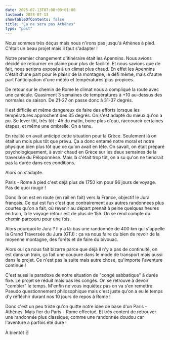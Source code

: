 ```yaml
---
date: 2025-07-13T07:00:00+01:00
lastmod: 2025-07-13
showTableOfContents: false
title: "Ça ne sera pas Athènes"
type: "post"
--- 
```


Nous sommes très déçus mais nous n'irons pas jusqu'à Athènes à pied. C'était un beau projet mais il faut s'adapter !

Notre premier changement d'itinéraire était les Apennins. Nous avions décidé de retourner en plaine pour plus de facilité. Et nous savions que de fait, nous serions exposés à un climat plus chaud. En effet les Apennins c'était d'une part pour le plaisir de la montagne, le défi même, mais d'autre part l'anticipation d'une météo et températures plus propices. 

De retour sur le chemin de Rome le climat nous a compliqué la route avec une canicule. Quasiment 3 semaines de températures à +10 au-dessus des normales de saison. De 21-27 on passe donc à 31-37 degrés. 

Il est difficile et même dangereux de faire des efforts lorsque les températures approchent des 35 degrés. On s'est adapté du mieux qu'on a pu. Se lever tôt, très tôt : 4h du matin, boire plus d'eau, raccourcir certaines étapes, et même une ombrelle. On a tenu. 

En réalité on avait anticipé cette situation pour la Grèce. Seulement là on était un mois plus tôt que prévu. Ça a donc entamé notre moral et notre physique bien plus tôt que ce qu'on avait en tête. On savait, on était préparé psychologiquement, à avoir chaud en Grèce sur les deux semaines de la traversée du Péloponnèse. Mais là c'était trop tôt, on a su qu'on ne tiendrait pas la durée dans ces conditions. 

Alors on s'adapte. 

Paris - Rome à pied c'est déjà plus de 1750 km pour 96 jours de voyage. Pas de quoi rougir !

Donc là on est en route (en rail en fait) vers la France, objectif le Jura français. Ce qui est fun c'est que contrairement aux autres randonnées plus courtes qu'on a fait, où revenir au départ prenait à peine quelques heures en train, là le voyage retour est de plus de 15h. On se rend compte du chemin parcouru pour une fois. 

Alors pourquoi le Jura ? Il y a là-bas une randonnée de 400 km qui s'appelle la Grand Traversée du Jura (GTJ) : ça va nous faire du bien de revoir de la moyenne montagne, des forêts et de faire du bivouac. 

Alors oui ça nous fait bizarre parce que déjà il n'y a pas de continuité, on est dans un train, ça fait une coupure dans le mode de transport mais aussi dans le projet. Ce n'est pas la suite mais autre chose, qu'importe l'aventure continue !

C'est aussi le paradoxe de notre situation de "congé sabbatique" à durée fixe. Le projet se réduit mais pas les congés. On se retrouve à devoir "combler" le temps. M'enfin ne vous inquiétez pas on va s'en remettre. Pseudo questionnement philosophique mais c'est juste qu'on a eu le temps d'y réfléchir durant nos 10 jours de repos à Rome !

Donc c'est un peu triste qu'on quitte notre idée de base d'un Paris - Athènes. Mais fier du Paris - Rome effectué. Et très content de retrouver une randonnée plus classique, comme une randonnée doudou car l'aventure a parfois été dure !

À bientôt ✌️ 



